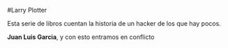 #Larry Plotter

Esta serie de libros cuentan la historia de un hacker de los que hay pocos.

**Juan Luis Garcia**, y con esto entramos en conflicto
